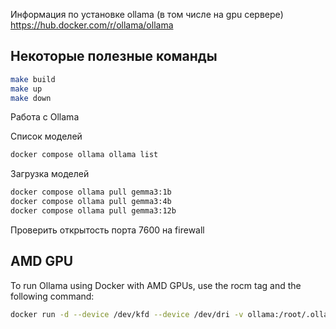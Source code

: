 Информация по установке ollama (в том числе на gpu сервере)
https://hub.docker.com/r/ollama/ollama


## Некоторые полезные команды
```bash
make build
make up
make down
```

Работа с Ollama

Список моделей
```bash
docker compose ollama ollama list
```

Загрузка моделей 
```bash
docker compose ollama pull gemma3:1b
docker compose ollama pull gemma3:4b
docker compose ollama pull gemma3:12b
```


Проверить открытость порта  7600 на firewall

## AMD GPU
To run Ollama using Docker with AMD GPUs, use the rocm tag and the following command:



```bash
docker run -d --device /dev/kfd --device /dev/dri -v ollama:/root/.ollama -p 11434:11434 --name ollama ollama/ollama:rocm

```
